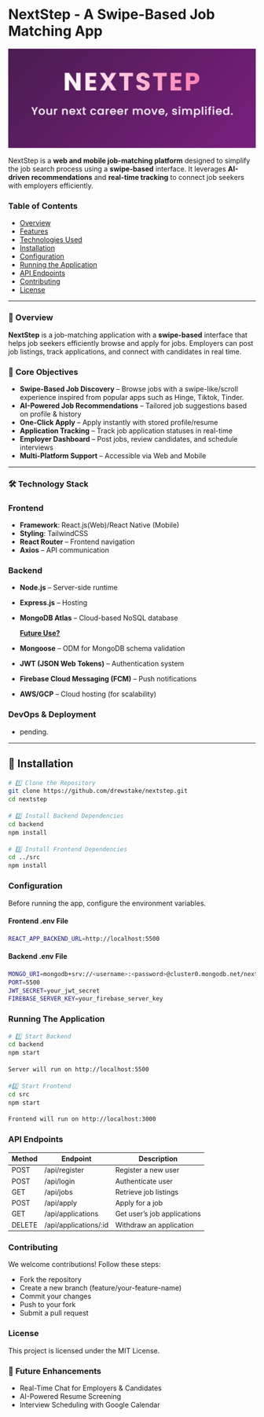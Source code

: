 # NextStep - A Swipe-Based Job Matching App

<img src="assets/NextStep_Logo.png">

NextStep is a **web and mobile job-matching platform** designed to simplify the job search process using a **swipe-based** interface. It leverages **AI-driven recommendations** and **real-time tracking** to connect job seekers with employers efficiently.

###  Table of Contents
- [Overview](#overview)
- [Features](#features)
- [Technologies Used](#technologies-used)
- [Installation](#installation)
- [Configuration](#configuration)
- [Running the Application](#running-the-application)
- [API Endpoints](#api-endpoints)
- [Contributing](#contributing)
- [License](#license)
---

### 🚀 Overview

**NextStep** is a job-matching application with a **swipe-based** interface that helps job seekers efficiently browse and apply for jobs. Employers can post job listings, track applications, and connect with candidates in real time.


### 🎯 **Core Objectives**
- **Swipe-Based Job Discovery** – Browse jobs with a swipe-like/scroll experience inspired from popular apps such as Hinge, Tiktok, Tinder.
- **AI-Powered Job Recommendations** – Tailored job suggestions based on profile & history  
- **One-Click Apply** – Apply instantly with stored profile/resume  
- **Application Tracking** – Track job application statuses in real-time  
- **Employer Dashboard** – Post jobs, review candidates, and schedule interviews  
- **Multi-Platform Support** – Accessible via Web and Mobile  

---

### 🛠 **Technology Stack**

### **Frontend**
- **Framework**: React.js(Web)/React Native (Mobile)
- **Styling**: TailwindCSS
- **React Router** – Frontend navigation
- **Axios** – API communication

### **Backend**
- **Node.js** – Server-side runtime
- **Express.js** – Hosting
- **MongoDB Atlas** – Cloud-based NoSQL database


   **<u>Future Use?</u>**

- **Mongoose** – ODM for MongoDB schema validation
- **JWT (JSON Web Tokens)** – Authentication system
- **Firebase Cloud Messaging (FCM)** – Push notifications
- **AWS/GCP** – Cloud hosting (for scalability)


### **DevOps & Deployment**
- pending.

---

## 🔧 **Installation**
```bash
# 1️⃣ Clone the Repository
git clone https://github.com/drewstake/nextstep.git
cd nextstep

# 2️⃣ Install Backend Dependencies
cd backend
npm install

# 3️⃣ Install Frontend Dependencies
cd ../src
npm install
```
### **Configuration**
Before running the app, configure the environment variables.

#### Frontend .env File
```bash
REACT_APP_BACKEND_URL=http://localhost:5500
```

#### Backend .env File
```bash
MONGO_URI=mongodb+srv://<username>:<password>@cluster0.mongodb.net/nextstep
PORT=5500
JWT_SECRET=your_jwt_secret
FIREBASE_SERVER_KEY=your_firebase_server_key
```

### **Running The Application**
```bash
# 1️⃣ Start Backend
cd backend
npm start

Server will run on http://localhost:5500

#2️⃣ Start Frontend
cd src
npm start

Frontend will run on http://localhost:3000
```
### **API Endpoints**
|Method	 |    Endpoint	            |    Description                |
|--------|--------------------------|-------------------------------|
|POST	 |  /api/register	        |   Register a new user         |
|POST	 |  /api/login	            |   Authenticate user           |
|GET	 |  /api/jobs	            |   Retrieve job listings       |
|POST	 |  /api/apply	            |   Apply for a job             |
|GET	 |  /api/applications       |	Get user’s job applications |
|DELETE	 |  /api/applications/:id	|   Withdraw an application     |


### **Contributing**
We welcome contributions! Follow these steps:

- Fork the repository 
- Create a new branch (feature/your-feature-name)
- Commit your changes
- Push to your fork
- Submit a pull request

### **License**
This project is licensed under the MIT License.

### 📢 **Future Enhancements**
- Real-Time Chat for Employers & Candidates
- AI-Powered Resume Screening
- Interview Scheduling with Google Calendar
